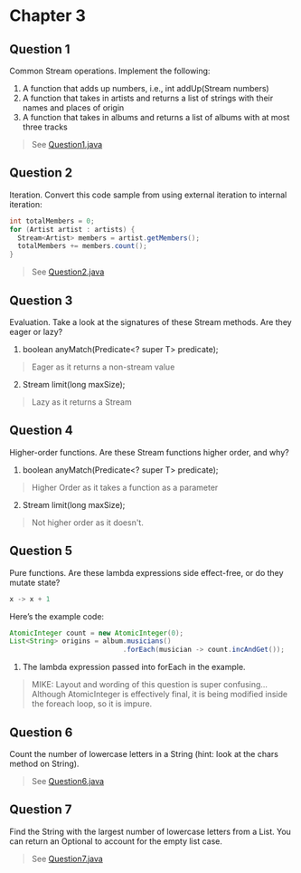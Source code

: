 # Chapter 3

## Question 1
Common Stream operations. Implement the following:

1. A function that adds up numbers, i.e., int addUp(Stream<Integer> numbers)
2. A function that takes in artists and returns a list of strings with their names and places of origin
3. A function that takes in albums and returns a list of albums with at most three tracks

>See [Question1.java](../java/com/lambdaherding/edi/mssw/ch03/Question1.java)

## Question 2

Iteration. Convert this code sample from using external iteration to internal iteration:
```java
int totalMembers = 0;
for (Artist artist : artists) {
  Stream<Artist> members = artist.getMembers();
  totalMembers += members.count();
}
```
> See [Question2.java](../java/com/lambdaherding/edi/mssw/ch03/Question2.java)

## Question 3
Evaluation. Take a look at the signatures of these Stream methods. Are they eager or lazy?
1. boolean anyMatch(Predicate<? super T> predicate);
> Eager as it returns a non-stream value

2. Stream<T> limit(long maxSize);
> Lazy as it returns a Stream

## Question 4
Higher-order functions. Are these Stream functions higher order, and why?
1. boolean anyMatch(Predicate<? super T> predicate);
> Higher Order as it takes a function as a parameter

2. Stream<T> limit(long maxSize);
> Not higher order as it doesn't.

## Question 5
Pure functions. Are these lambda expressions side effect-free, or do they mutate state?

```java
x -> x + 1
```

Here’s the example code:
```java
AtomicInteger count = new AtomicInteger(0);
List<String> origins = album.musicians()
                            .forEach(musician -> count.incAndGet());
```
1. The lambda expression passed into forEach in the example.
>MIKE: Layout and wording of this question is super confusing...
>Although AtomicInteger is effectively final, it is being modified inside the foreach loop, so it is impure.

## Question 6
Count the number of lowercase letters in a String (hint: look at the chars method on String).
>See [Question6.java](../java/com/lambdaherding/edi/mssw/ch03/Question6.java)

## Question 7
Find the String with the largest number of lowercase letters from a List<String>. You can return an Optional<String> to account for the empty list case.
>See [Question7.java](../java/com/lambdaherding/edi/mssw/ch03/Question7.java)
